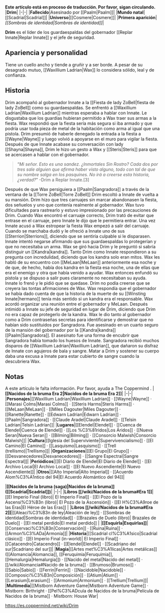 **Este artículo está en proceso de traducción. Por favor, sigan circulando.**
|**Drim**|
|-|-|
|**Fallecido**|Asesinado por [[Paalm\|Paalm]]|
|**Mundo natal**|[[Scadrial\|Scadrial]]|
|**Universo**|[[Cosmere\|Cosmere]]|
|**Primera aparición**|*[[Sombras de identidad\|Sombras de identidad]]*|

**Drim** es el líder de los guardaespaldas del gobernador [[Replar Innate\|Replar Innate]] y el jefe de seguridad.

## Apariencia y personalidad
Tiene un cuello ancho y tiende a gruñir y a ser borde. A pesar de su desagrado mutuo, [[Waxillium Ladrian\|Wax]] lo considera sólido, leal y de confianza.

## Historia
Drim acompañó al gobernador Innate a la [[Fiesta de lady ZoBell\|fiesta de lady ZoBell]] como su guardaespaldas. Se enfrentó a [[Waxillium Ladrian\|Waxillium Ladrian]] mientras esperaba a hablar con Innate. Le disgustaba que los guardias hubieran permitido a Wax traer sus armas a la fiesta. Wax respondió que la fiesta sería más segura si iba armado y que podría usar toda pieza de metal de la habitación como arma al igual que una pistola. Drim presumió de haberle denegado la entrada a la fiesta a [[Wayne\|Wayne]] y luego volvió a apoyarse en el muro para vigilar la fiesta. Después de que Innate acabase su conversación con lady [[Shayna\|Shayna]], Drim le hizo un gesto a Wax y [[Steris\|Steris]] para que se acercasen a hablar con el gobernador.

>“*Mi señor. Esto es una sandez. ¿Inmortales Sin Rostro? Cada dos por tres sale alguien que afirma haber visto alguno, todo con tal de que su nombre salga en los pasquines. No irá a creerse esta historia, ¿verdad?*”
\-Drim a Replar Innate.[3]

Después de que Wax persiguiera a [[Paalm\|Sangradora]] a través de la ventana de la [[Torre ZoBell\|Torre ZoBell]] Drim escoltó a Innate de vuelta a su mansión. Drim hizo que tres carruajes sin marcar abandonasen la fiesta, dos señuelos y uno que contenía realmente al gobernador. Wax tuvo dificultades para rastrearlo y estuvo impresionado por las precauciones de Drim. Cuando Wax encontró el carruaje correcto, Drim trató de evitar que entrase en el carruaje, pero Innate le dijo que le permitiera entrar. Una vez Innate acusó a Wax estropear la fiesta Wax empezó a salir del carruaje. Cuando se marchaba dudó y le ofreció a Innate uno de sus [[Sterrion\|Sterrions]], diciendo que se sentiría culpable si le disparasen. Innate intentó negarse afirmando que sus guardaespaldas lo protegerían y que no necesitaba un arma. Wax se giró hacia Drim y le preguntó si sabría distinguir un [[Kandra\|kandra]]. Tanto Drim como Innate respondieron a su pregunta con incredulidad, diciendo que los kandra solo eran mitos. Wax les habló de su encuentro con [[MeLaan\|MeLaan]] anteriormente esa noche y de que, de hecho, había dos kandra en la fiesta esa noche, una de ellas que era el enemigo y otra que había venido a ayudar. Wax entonces enfundó su pistola y se dispuso a salir pues claramente no necesitaban su ayuda. Innate lo frenó y le pidió que se quedase. Drim no podía creerse que se creyera las tontas afirmaciones de Wax. Wax respondía que el gobernador se había dado cuenta de que la historia de la muerte de su [[Winsting Innate\|hermano]] tenía más sentido si un kandra era el responsable.
Wax acordó organizar una reunión entre el gobernador y MeLaan. Después intimidó a Innate su jefe de seguridad en lugar de Drim, diciendo que Drim no era capaz de protegerlo de la kandra. Wax le dio tanto al gobernador como a Drim contraseñas secretas para identificarse y demostrar que no habían sido sustituidos por Sangradora.
Fue asesinado en un cuarto seguro de la mansión del gobernador por la [[Kandra\|kandra]] [[Paalm\|Sangradora]]. El asesinato fue una forma de encubrir que Sangradora había tomado los huesos de Innate. Sangradora recibió muchos disparos de [[Waxillium Ladrian\|Waxillium Ladrian]], que dañaron su disfraz de Innate con agujeros de bala y sangre. Matar a Drim y sostener su cuerpo daba una excusa a Innate para estar cubierto de sangre cuando la descubriera Wax.

## Notas

A este artículo le falta información. Por favor, ayuda a The Coppermind .
|**[[Nacidos de la bruma Era 2\|Nacidos de la bruma Era 2]]**|
|-|-|
|**Personajes**|[[Waxillium Ladrian\|Waxillium Ladrian]] · [[Wayne\|Wayne]] · [[Marasi Colms\|Marasi Colms]] · [[Steris Harms\|Steris Harms]] · [[MeLaan\|MeLaan]] · [[Miles Dagouter\|Miles Dagouter]] · [[Ranette\|Ranette]] · [[Edwarn Ladrian\|Edwarn Ladrian]] · [[Paalm\|Sangradora]] · [[Claude Aradel\|Claude Aradel]] · [[Telsin Ladrian\|Telsin Ladrian]]|
|**Lugares**|[[Elendel\|Elendel]] · [[Cuenca de Elendel\|Cuenca de Elendel]] · [[Los %C3%81ridos\|Los Áridos]] · [[Nueva Seran\|Nueva Seran]] · [[Bilming\|Bilming]] · [[Consorcio Malwish\|Consorcio Malwish]]|
|**Cultura**|[[Iglesia del Superviviente\|Supervivencialismo]] · [[El Camino\|El Camino]] · [[Lasquismo\|Lasquismo]] · [[Trell (trellismo)\|Trellismo]]|
|**Organizaciones**|[[El Grupo\|El Grupo]] · [[Desvanecedores\|Desvanecedores]] · [[Sangre Espectral\|Sangre Espectral]]|
|**Periódicos**|[[El Diario de Elendel\|El Diario de Elendel]] · [[El Archivo Local\|El Archivo Local]] · [[El Nuevo Ascendiente\|El Nuevo Ascendiente]]|
|**Otros**|[[Alto Imperial\|Alto Imperial]] · [[Acuerdo Alom%C3%A1ntico del 94\|El Acuerdo Alomántico del 94]]|

|**[[Nacidos de la bruma (saga)\|Nacidos de la bruma]] ([[Scadrial\|Scadrial]])**|
|-|-|
|**Libros [[/wiki/Nacidos de la bruma#Era 1]]**|[[El Imperio Final (libro)\| El Imperio Final]] · [[El Pozo de la Ascensi%C3%B3n (libro)\| El Pozo de la Ascensión]] · [[El H%C3%A9roe de las Eras\|El Héroe de las Eras]] |
|**Libros [[/wiki/Nacidos de la bruma#Era 2]]**|[[Aleaci%C3%B3n de ley\|Aleación de ley]] · [[Sombras de identidad\|Sombras de identidad]] · [[Brazales de Duelo (libro)\| Brazales de Duelo]] · [[El metal perdido\|El metal perdido]]  |
|**[[Esquirla\|Esquirlas]]**|[[Conservaci%C3%B3n\|Conservación]] · [[Ruina\|Ruina]] · [[Armon%C3%ADa\|Armonía]]|
|**Historia**|[[Scadrial cl%C3%A1sico\|Scadrial clásico]] · [[El Imperio Final (in-world)\| El Imperio Final]] · [[Catacendro\|Catacendro]] · [[Elendel\|Elendel]] · [[Scadriano del sur\|Scadriano del sur]]|
|**Magia**|[[Artes met%C3%A1licas\|Artes metálicas]] ([[Alomancia\|Alomancia]], [[Feruquimia\|Feruquimia]], [[Hemalurgia\|Hemalurgia]]) · [[Nacido del metal\|Nacido del metal]] · [[/wiki/Alomancia#Nacido de la bruma]] · [[Brumoso\|Brumoso]] · [[Sabio\|Sabio]] · [[Ferrin\|Ferrin]] · [[Nacidoble\|Nacidoble]] · [[Composici%C3%B3n\|Composición]] · [[Atium\|Atium]] · [[Lerasium\|Lerasium]] · [[Armonium\|Armonium]] · [[Trellium\|Trellium]]|
|**Multimedia**|[[Mistborn Adventure Game\|Mistborn Adventure Game‎‎]] · Mistborn: Birthright · [[Pel%C3%ADcula de Nacidos de la bruma\|Película de Nacidos de la bruma]] · Mistborn: House War|



https://es.coppermind.net/wiki/Drim